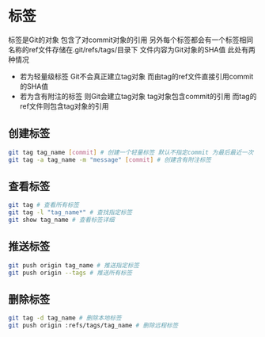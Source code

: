 # 标签

标签是Git的对象 包含了对commit对象的引用 另外每个标签都会有一个标签相同名称的ref文件存储在.git/refs/tags/目录下 文件内容为Git对象的SHA值 此处有两种情况
- 若为轻量级标签 Git不会真正建立tag对象 而由tag的ref文件直接引用commit的SHA值
- 若为含有附注的标签 则Git会建立tag对象 tag对象包含commit的引用 而tag的ref文件则包含tag对象的引用

## 创建标签

```bash
git tag tag_name [commit] # 创建一个轻量标签 默认不指定commit 为最后最近一次
git tag -a tag_name -m "message" [commit] # 创建含有附注标签
```

## 查看标签
```bash
git tag # 查看所有标签
git tag -l "tag_name*" # 查找指定标签
git show tag_name # 查看标签详细
```
## 推送标签

```bash
git push origin tag_name # 推送指定标签
git push origin --tags # 推送所有标签
```

## 删除标签

```bash
git tag -d tag_name # 删除本地标签
git push origin :refs/tags/tag_name # 删除远程标签
```